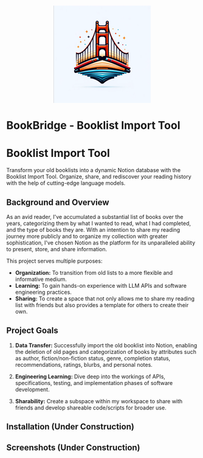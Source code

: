 <div align="center">
    <img src="./assets/icon_color.png" alt="Icon Alt Text" title="Icon Title" width="256"/>
</div>

# BookBridge - Booklist Import Tool

# Booklist Import Tool

Transform your old booklists into a dynamic Notion database with the Booklist Import Tool.  Organize, share, and rediscover your reading history with the help of cutting-edge language models.

## Background and Overview

As an avid reader, I've accumulated a substantial list of books over the years, categorizing them by what I wanted to read, what I had completed, and the type of books they are. With an intention to share my reading journey more publicly and to organize my collection with greater sophistication, I've chosen Notion as the platform for its unparalleled ability to present, store, and share information.

This project serves multiple purposes:
- **Organization:** To transition from old lists to a more flexible and informative medium.
- **Learning:** To gain hands-on experience with LLM APIs and software engineering practices.
- **Sharing:** To create a space that not only allows me to share my reading list with friends but also provides a template for others to create their own.

## Project Goals

1. **Data Transfer:** Successfully import the old booklist into Notion, enabling the deletion of old pages and categorization of books by attributes such as author, fiction/non-fiction status, genre, completion status, recommendations, ratings, blurbs, and personal notes.

2. **Engineering Learning:** Dive deep into the workings of APIs, specifications, testing, and implementation phases of software development.

3. **Sharability:** Create a subspace within my workspace to share with friends and develop shareable code/scripts for broader use.

## Installation (Under Construction)

## Screenshots (Under Construction)